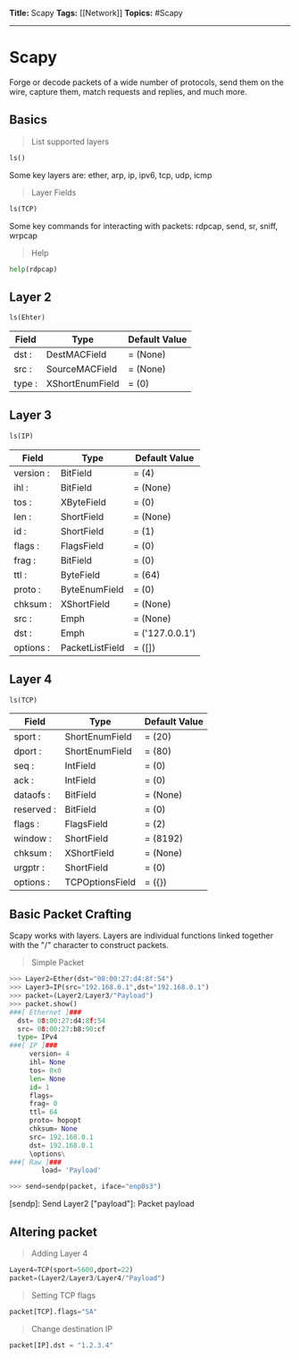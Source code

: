 **Title:** Scapy
**Tags:** [[Network]]
**Topics:**  #Scapy 

---
# Scapy
Forge or decode packets of a wide number of protocols, send them on the wire, capture them, match requests and replies, and much more.

## Basics
> List supported layers
```python
ls()
```

Some key layers are:
ether, arp, ip, ipv6, tcp, udp, icmp

> Layer Fields
```python
ls(TCP)
```

Some key commands for interacting with packets:
rdpcap, send, sr, sniff, wrpcap

> Help
```python
help(rdpcap)
```

## Layer 2
```python
ls(Ehter)
```
| Field | Type | Default Value |
| --- | --- | ---| 
| dst : | DestMACField | = (None) | 
| src : | SourceMACField | = (None) | 
| type : | XShortEnumField | = (0) |

## Layer 3
```python
ls(IP)
```
| Field | Type | Default Value | 
| --- | --- | --- |
| version : | BitField | = (4) |
| ihl : | BitField | = (None) |
| tos : | XByteField | = (0) |
| len : | ShortField | = (None) |
| id : | ShortField | = (1) |
| flags : | FlagsField | = (0) |
| frag : | BitField | = (0) |
| ttl : | ByteField | = (64) |
| proto : | ByteEnumField | = (0) |
| chksum : | XShortField | = (None) |
| src : | Emph | = (None) |
| dst : | Emph | = ('127.0.0.1') |
| options : | PacketListField | = ([]) |

## Layer 4
```python
ls(TCP)
```
| Field | Type | Default Value |
| --- | --- | --- |
| sport : | ShortEnumField | = (20) |
| dport : | ShortEnumField | = (80) | 
| seq : | IntField | = (0) |
| ack : | IntField | = (0) |
| dataofs : | BitField | = (None) |
| reserved : | BitField | = (0) |
| flags : | FlagsField | = (2) |
| window : | ShortField | = (8192) |
| chksum : | XShortField | = (None) |
| urgptr : | ShortField | = (0) |
| options : | TCPOptionsField | = ({}) |
## Basic Packet Crafting
Scapy works with layers. Layers are individual functions linked together with the "/" character to construct packets.

> Simple Packet
```python
>>> Layer2=Ether(dst="08:00:27:d4:8f:54")
>>> Layer3=IP(src="192.168.0.1",dst="192.168.0.1")
>>> packet=(Layer2/Layer3/"Payload")
>>> packet.show()
###[ Ethernet ]###
  dst= 08:00:27:d4:8f:54
  src= 08:00:27:b8:90:cf
  type= IPv4
###[ IP ]###
     version= 4
     ihl= None
     tos= 0x0
     len= None
     id= 1
     flags=
     frag= 0
     ttl= 64
     proto= hopopt
     chksum= None
     src= 192.168.0.1
     dst= 192.168.0.1
     \options\
###[ Raw ]###
        load= 'Payload'

>>> send=sendp(packet, iface="enp0s3")
```
[sendp]: Send Layer2
["payload"]: Packet payload

## Altering packet
> Adding Layer 4
```python
Layer4=TCP(sport=5600,dport=22)
packet=(Layer2/Layer3/Layer4/"Payload")
```

> Setting TCP flags
```python
packet[TCP].flags="SA"
```

> Change destination IP
```python
packet[IP].dst = "1.2.3.4"
```